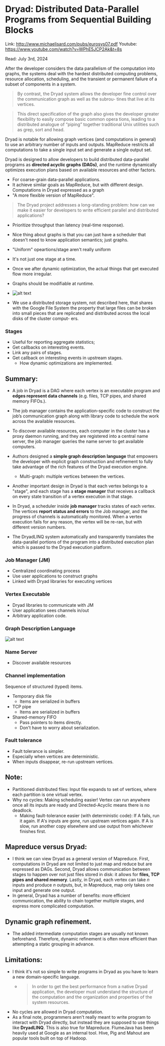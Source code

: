 # Dryad: Distributed Data-Parallel Programs from Sequential Building Blocks

Link: http://www.michaelisard.com/pubs/eurosys07.pdf
Youtube: https://www.youtube.com/watch?v=WPhE5JCP2Ak&t=8s

Read: July 3rd, 2024

After the developer considers the data parallelism of the computation into graphs, the systems deal with the hardest distributed computing problems, resource allocation, scheduling, and the transient or permanent failure of a subset of components in a system. 

> By contrast, the Dryad system allows the developer fine control over the communication graph as well as the subrou- tines that live at its vertices.

> This direct specification of the graph also gives the developer greater flexibility to easily compose basic common opera tions, leading to a distributed analogue of “piping” together traditional Unix utilities such as grep, sort and head.

Dryad is notable for allowing graph vertices (and computations in general) to use an arbitrary number of inputs and outputs. MapReduce restricts all computations to take a single input set and generate a single output set.

Dryad is designed to allow developers to build distributed data-parallel programs as **directed acyclic graphs (DAGs)**, and the runtime dynamically optimizes execution plans based on available resources and other factors. 
* For coarse-grain data-parallel applications. 
* It achieve similar goals as MapReduce, but with different design. Computations in Dryad expressed as a graph
* "A more flexible version of MapReduce". 

> The Dryad project addresses a long-standing problem: how can we make it easier for developers to write efficient parallel and distributed applications?
* Prioritize throughput than latency (real-time response). 
* Nice thing about graphs is that you can just have a scheduler that doesn't need to know application semantics; just graphs. 

* "Uniform" opeartions/stage aren't really uniform
* It's not just one stage at a time.
* Once we after dynamic optimization, the actual things that get executed flow more irregular. 

* Graphs should be modifiable at runtime. 
* ![alt text](images/45-dryad/system-organization.png)
* We use a distributed storage system, not described here, that shares with the Google File System the property that large files can be broken into small pieces that are replicated and distributed across the local disks of the cluster comput- ers.

### Stages
- Useful for reporting aggregate statistics;
- Get callbacks on interesting events. 
- Link any pairs of stages.
- Get callback on interesting events in upstream stages. 
  - How dynamic optimizations are implemented. 

## Summary:

- A job in Dryad is a DAG where each vertex is an executable program and **edges represent data channels** (e.g. files, TCP pipes, and shared memory FIFOs.). 
- The job manager contains the application-specific code to construct the job’s communication graph along with library code to schedule the work across the available resources. 
- To discover available resources, each computer in the cluster has a proxy daemon running, and they are registered into a central name server, the job manager queries the name server to get available computers.

- Authors designed a **simple graph description language** that empowers the developer with explicit graph construction and refinement to fully take advantage of the rich features of the Dryad execution engine. 
  - Multi-graph: multiple vertices between the vertices. 

- Another important design in Dryad is that each vertex belongs to a "stage", and each stage has a **stage manager** that receives a callback on every state transition of a vertex execution in that stage.


- In Dryad, a scheduler inside **job manager** tracks states of each vertex. The vertices **report status and errors** to the Job manager, and the progress of channels is automatically monitored. When a vertex execution fails for any reason, the vertex will be re-ran, but with different version numbers.

- The DryadLINQ system automatically and transparently translates the data-parallel portions of the program into a distributed execution plan which is passed to the Dryad execution platform.

### Job Manager (JM)

* Centralized coordinating process
* Use user applications to construct graphs
* Linked with Dryad libraries for executing vertices

### Vertex Executable

* Dryad libraries to communicate with JM 
* User application sees channels in/out
* Arbitrary application code. 

### Graph Description Language

![alt text](images/45-dryad/graph-description-language.png)

### Name Server

* Discover available resources

### Channel implementation

Sequence of structured (typed) items. 
* Temporary disk file
  * Items are serialized in buffers
* TCP pipe
  * Items are serialized in buffers
* Shared-memory FIFO
  * Pass pointers to items directly.
  * Don't have to worry about serialization.

### Fault tolerance

* Fault tolerance is simpler. 
* Especially when vertices are deterministic. 
* When inputs disappear, re-run upstream vertices.

## Note:

- Partitioned distributed files: Input file expands to set of vertices, where each partition is one virtual vertex. 
- Why no cycles: Making scheduling easier! Vertex can run anywhere once all its inputs are ready and Directed-Acyclic means there is no deadlock. 
  -  Making fault-tolerance easier (with deterministic code): If A fails, run it again. If A's inputs are gone, run upstream vertices again. If A is slow, run another copy elsewhere and use output from whichever finishes first.

## Mapreduce versus Dryad: 
- I think we can view Dryad as a general version of Mapreduce. First, computations in Dryad are not limited to just map and reduce but are expressed as DAGs. Second, Dryad allows communication between stages to happen over not just files stored in disk: it allows for **files, TCP pipes and shared memory**. Lastly, in Dryad, each vertex can take $n$ inputs and produce $n$ outputs, but, in Mapreduce, map only takes one input and generate one output.
- In general, Dryad has a number of benefits: more efficient communication, the ability to chain together multiple stages, and express more complicated computation.

## Dynamic graph refinement. 
- The added intermediate computation stages are usually not known beforehand. Therefore, dynamic refinement is often more efficient than attempting a static grouping in advance.


## Limitations:

- I think it's not so simple to write programs in Dryad as you have to learn a new domain-specific language. 
  - > In order to get the best performance from a native Dryad application, the developer must understand the structure of the computation and the organization and properties of the system resources.
- No cycles are allowed in Dryad computation. 
- As a final note, programmers aren't really meant to write program to interact with Dryad directly, but instead they are supposed to use things like **DryadLINQ**. This is also true for Mapreduce. FlumeJava has been heavily used at Google as an internal tool. Hive, Pig and Mahout are popular tools built on top of Hadoop. 